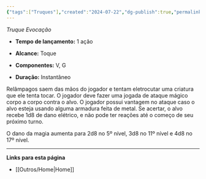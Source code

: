 ```yaml
---
{"tags":["Truques"],"created":"2024-07-22","dg-publish":true,"permalink":"/truques/toque-chocante/","dgPassFrontmatter":true}
---
```



_Truque Evocação_

- **Tempo de lançamento:** 1 ação 

- **Alcance:** Toque

- **Componentes:** V, G

- **Duração:** Instantâneo 

Relâmpagos saem das mãos do jogador e tentam eletrocutar uma criatura que ele tenta tocar. O jogador deve fazer uma jogada de ataque mágico corpo a corpo contra o alvo. O jogador possui vantagem no ataque caso o alvo esteja usando alguma armadura feita de metal. Se acertar, o alvo recebe 1d8 de dano elétrico, e não pode ter reações até o começo de seu próximo turno. 

O dano da magia aumenta para 2d8 no 5º nível, 3d8 no 11º nível e 4d8 no 17º nível.

___
**Links para esta página**  
- [[Outros/Home\|Home]]